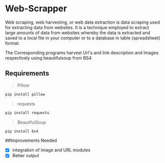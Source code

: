 # Web-Scrapper
  
  Web scraping, web harvesting, or web data extraction is data scraping used for extracting data from websites. 
  It is a technique employed to extract large amounts of data from websites whereby the data 
  is extracted and saved to a local file in your computer or to a database in table 
  (spreadsheet) format.
  
The Corresponding programs harvest Url's and link description and Images respectively using beautifulsoup from BS4

## Requirements 

> Pillow 

```python
pip install pillow
```

> requests 

```python
pip install requests 
```

> BeautifulSoup 

```python
pip install bs4
```

##Improvements Needed 

-[x] integration of image and URL modules
-[x] Better output 
